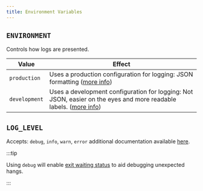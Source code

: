 ```yaml
---
title: Environment Variables
---
```


## `ENVIRONMENT`

Controls how logs are presented.

| Value         | Effect                                                                                                                                                                              |
| ------------- | ----------------------------------------------------------------------------------------------------------------------------------------------------------------------------------- |
| `production`  | Uses a production configuration for logging: JSON formatting ([more info](https://pkg.go.dev/go.uber.org/zap?tab=doc#NewProductionConfig))                                          |
| `development` | Uses a development configuration for logging: Not JSON, easier on the eyes and more readable labels. ([more info](https://pkg.go.dev/go.uber.org/zap?tab=doc#NewDevelopmentConfig)) |

## `LOG_LEVEL`

Accepts: `debug`, `info`, `warn`, `error` additional documentation available
[here](https://pkg.go.dev/go.uber.org/zap@v1.15.0/zapcore?tab=doc#Level).

:::tip

Using `debug` will enable
[exit waiting status](../troubleshooting/exit-waiting-status) to aid debugging
unexpected hangs.

:::
